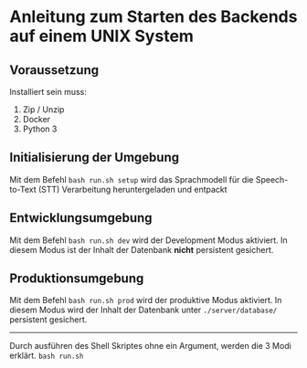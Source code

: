 # Anleitung zum Starten des Backends auf einem UNIX System
## Voraussetzung 
Installiert sein muss:
1. Zip / Unzip
2.  Docker
3. Python 3

## Initialisierung der Umgebung
 Mit dem Befehl `bash run.sh setup` wird das Sprachmodell für die Speech-to-Text (STT) Verarbeitung heruntergeladen und entpackt

## Entwicklungsumgebung 
Mit dem Befehl `bash run.sh dev` wird der Development Modus aktiviert. In diesem Modus ist der Inhalt der Datenbank **nicht** persistent gesichert.

## Produktionsumgebung
Mit dem Befehl `bash run.sh prod` wird der produktive Modus aktiviert. In diesem Modus wird der Inhalt der Datenbank unter `./server/database/` persistent gesichert.

___
Durch ausführen des Shell Skriptes ohne ein Argument, werden die 3 Modi erklärt.
`bash run.sh`